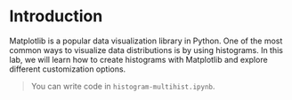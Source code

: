 # Introduction

Matplotlib is a popular data visualization library in Python. One of the most common ways to visualize data distributions is by using histograms. In this lab, we will learn how to create histograms with Matplotlib and explore different customization options.

> You can write code in `histogram-multihist.ipynb`.
